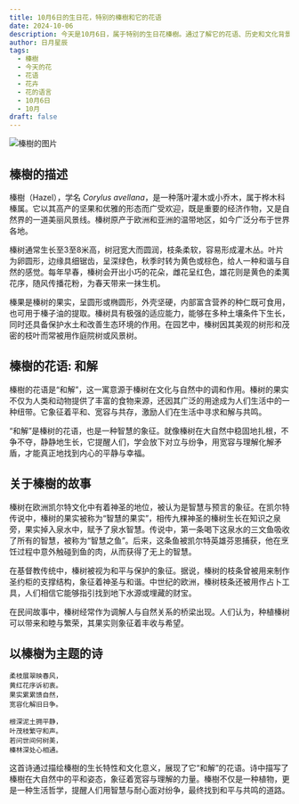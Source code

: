 ```yaml
---
title: 10月6日的生日花，特别的榛樹和它的花语
date: 2024-10-06
description: 今天是10月6日，属于特别的生日花榛樹。通过了解它的花语、历史和文化背景，我们可以更好地欣赏它的美丽与独特意义！
author: 日月星辰
tags:
  - 榛樹
  - 今天的花
  - 花语
  - 花卉
  - 花的语言
  - 10月6日
  - 10月
draft: false
---
```



![榛樹的图片](https://cdn.pixabay.com/photo/2019/03/25/18/37/hazel-flowers-4081036_640.jpg#center)


## 榛樹的描述

榛樹（Hazel），学名 _Corylus avellana_，是一种落叶灌木或小乔木，属于桦木科榛属。它以其高产的坚果和优雅的形态而广受欢迎，既是重要的经济作物，又是自然界的一道美丽风景线。榛树原产于欧洲和亚洲的温带地区，如今广泛分布于世界各地。

榛树通常生长至3至8米高，树冠宽大而圆润，枝条柔软，容易形成灌木丛。叶片为卵圆形，边缘具细锯齿，呈深绿色，秋季时转为黄色或棕色，给人一种和谐与自然的感觉。每年早春，榛树会开出小巧的花朵，雌花呈红色，雄花则是黄色的柔荑花序，随风传播花粉，为春天带来一抹生机。

榛果是榛树的果实，呈圆形或椭圆形，外壳坚硬，内部富含营养的种仁既可食用，也可用于榛子油的提取。榛树具有极强的适应能力，能够在多种土壤条件下生长，同时还具备保护水土和改善生态环境的作用。在园艺中，榛树因其美观的树形和茂密的枝叶而常被用作庭院树或风景树。

## 榛樹的花语: 和解

榛樹的花语是“和解”，这一寓意源于榛树在文化与自然中的调和作用。榛树的果实不仅为人类和动物提供了丰富的食物来源，还因其广泛的用途成为人们生活中的一种纽带。它象征着平和、宽容与共存，激励人们在生活中寻求和解与共鸣。

“和解”是榛树的花语，也是一种智慧的象征。就像榛树在大自然中稳固地扎根，不争不夺，静静地生长，它提醒人们，学会放下对立与纷争，用宽容与理解化解矛盾，才能真正地找到内心的平静与幸福。

## 关于榛樹的故事

榛树在欧洲凯尔特文化中有着神圣的地位，被认为是智慧与预言的象征。在凯尔特传说中，榛树的果实被称为“智慧的果实”，相传九棵神圣的榛树生长在知识之泉旁，果实掉入泉水中，赋予了泉水智慧。传说中，第一条喝下这泉水的三文鱼吸收了所有的智慧，被称为“智慧之鱼”。后来，这条鱼被凯尔特英雄芬恩捕获，他在烹饪过程中意外触碰到鱼的肉，从而获得了无上的智慧。

在基督教传统中，榛树被视为和平与保护的象征。据说，榛树的枝条曾被用来制作圣约柜的支撑结构，象征着神圣与和谐。中世纪的欧洲，榛树枝条还被用作占卜工具，人们相信它能够指引找到地下水源或埋藏的财宝。

在民间故事中，榛树经常作为调解人与自然关系的桥梁出现。人们认为，种植榛树可以带来和睦与繁荣，其果实则象征着丰收与希望。

## 以榛樹为主题的诗

```
柔枝展翠映春风，  
黄红花序诉初衷。  
果实累累馈自然，  
宽容化解旧日争。  

根深泥土拥平静，  
叶茂枝繁守和声。  
若问世间何树美，  
榛林深处心相通。  
```

这首诗通过描绘榛樹的生长特性和文化意义，展现了它“和解”的花语。诗中描写了榛樹在大自然中的平和姿态，象征着宽容与理解的力量。榛樹不仅是一种植物，更是一种生活哲学，提醒人们用智慧与耐心面对纷争，最终找到和平与共鸣的道路。